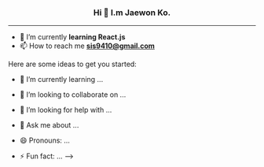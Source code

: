 ### <div align=center> Hi 👋 I.m Jaewon Ko.</div>
___

- 🌱 I’m currently **learning React.js**
- 📫 How to reach me **sis9410@gmail.com**

Here are some ideas to get you started:


- 🌱 I’m currently learning ...
- 👯 I’m looking to collaborate on ...
- 🤔 I’m looking for help with ...
- 💬 Ask me about ...

- 😄 Pronouns: ...
- ⚡ Fun fact: ...
-->
